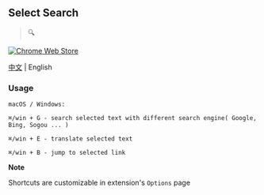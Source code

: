 ## Select Search
> :mag:

[![Chrome Web Store](https://img.shields.io/chrome-web-store/v/hlnpaciomjjnpmbjedfmlnkhogngmleh.svg?style=flat-square)](https://chrome.google.com/webstore/detail/select-search/hlnpaciomjjnpmbjedfmlnkhogngmleh)

[中文](./README.md) | English

### Usage

```
macOS / Windows:

⌘/win + G - search selected text with different search engine( Google, Bing, Sogou ... )

⌘/win + E - translate selected text

⌘/win + B - jump to selected link
```

**Note**

Shortcuts are customizable in extension's `Options` page
